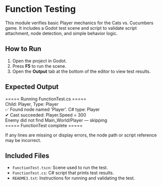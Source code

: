 # Function Testing

This module verifies basic Player mechanics for the Cats vs. Cucumbers game. It includes a Godot test scene and script to validate script attachment, node detection, and simple behavior logic.

## How to Run
1. Open the project in Godot.
2. Press **F5** to run the scene.
3. Open the **Output** tab at the bottom of the editor to view test results.

## Expected Output
===== Running FunctionTest.cs ===== \
Child: Player, Type: Player \
✅ Found node named 'Player'. C# type: Player \
✔ Cast succeeded: Player.Speed = 300 \
Enemy did not find Main_World/Player — skipping \
===== FunctionTest complete =====

If any lines are missing or display errors, the node path or script reference may be incorrect.

## Included Files
- `FunctionTest.tscn`: Scene used to run the test.
- `FunctionTest.cs`: C# script that prints test results.
- `README3.txt`: Instructions for running and validating the test.